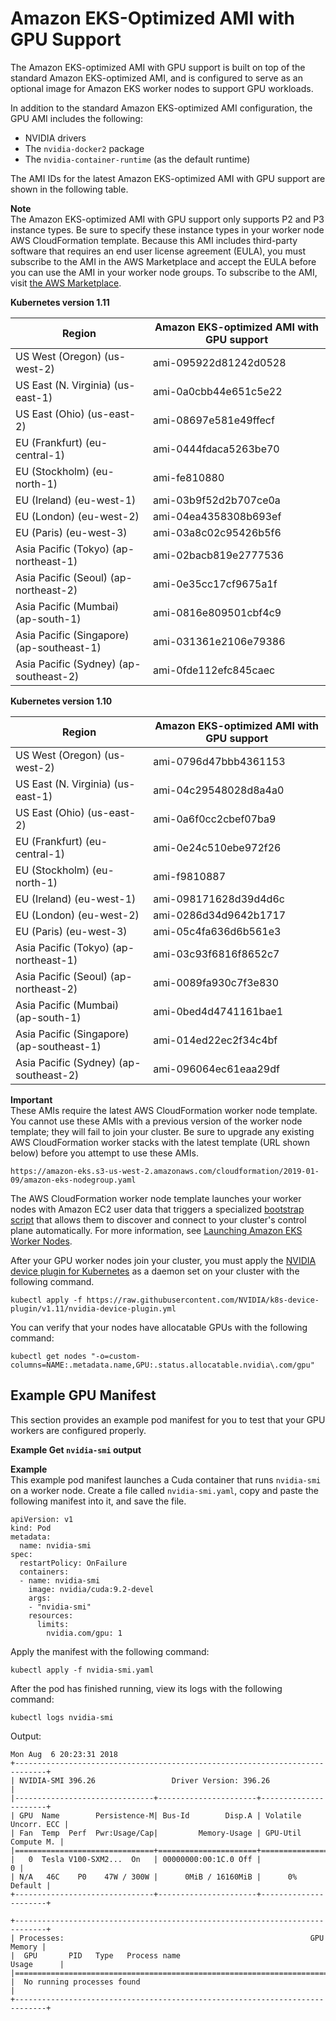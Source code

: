 # Amazon EKS\-Optimized AMI with GPU Support<a name="gpu-ami"></a>

The Amazon EKS\-optimized AMI with GPU support is built on top of the standard Amazon EKS\-optimized AMI, and is configured to serve as an optional image for Amazon EKS worker nodes to support GPU workloads\.

In addition to the standard Amazon EKS\-optimized AMI configuration, the GPU AMI includes the following:
+ NVIDIA drivers
+ The `nvidia-docker2` package
+ The `nvidia-container-runtime` \(as the default runtime\)

The AMI IDs for the latest Amazon EKS\-optimized AMI with GPU support are shown in the following table\. 

**Note**  
The Amazon EKS\-optimized AMI with GPU support only supports P2 and P3 instance types\. Be sure to specify these instance types in your worker node AWS CloudFormation template\. Because this AMI includes third\-party software that requires an end user license agreement \(EULA\), you must subscribe to the AMI in the AWS Marketplace and accept the EULA before you can use the AMI in your worker node groups\. To subscribe to the AMI, visit [the AWS Marketplace](https://aws.amazon.com/marketplace/pp/B07GRHFXGM)\.


**Kubernetes version 1\.11**  

| Region | Amazon EKS\-optimized AMI with GPU support | 
| --- | --- | 
| US West \(Oregon\) \(us\-west\-2\) | ami\-095922d81242d0528 | 
| US East \(N\. Virginia\) \(us\-east\-1\) | ami\-0a0cbb44e651c5e22 | 
| US East \(Ohio\) \(us\-east\-2\) | ami\-08697e581e49ffecf | 
| EU \(Frankfurt\) \(eu\-central\-1\) | ami\-0444fdaca5263be70 | 
| EU \(Stockholm\) \(eu\-north\-1\) | ami\-fe810880 | 
| EU \(Ireland\) \(eu\-west\-1\) | ami\-03b9f52d2b707ce0a | 
| EU \(London\) \(eu\-west\-2\) | ami\-04ea4358308b693ef | 
| EU \(Paris\) \(eu\-west\-3\) | ami\-03a8c02c95426b5f6 | 
| Asia Pacific \(Tokyo\) \(ap\-northeast\-1\) | ami\-02bacb819e2777536 | 
| Asia Pacific \(Seoul\) \(ap\-northeast\-2\) | ami\-0e35cc17cf9675a1f | 
| Asia Pacific \(Mumbai\) \(ap\-south\-1\) | ami\-0816e809501cbf4c9 | 
| Asia Pacific \(Singapore\) \(ap\-southeast\-1\) | ami\-031361e2106e79386 | 
| Asia Pacific \(Sydney\) \(ap\-southeast\-2\) | ami\-0fde112efc845caec | 


**Kubernetes version 1\.10**  

| Region | Amazon EKS\-optimized AMI with GPU support | 
| --- | --- | 
| US West \(Oregon\) \(us\-west\-2\) | ami\-0796d47bbb4361153 | 
| US East \(N\. Virginia\) \(us\-east\-1\) | ami\-04c29548028d8a4a0 | 
| US East \(Ohio\) \(us\-east\-2\) | ami\-0a6f0cc2cbef07ba9 | 
| EU \(Frankfurt\) \(eu\-central\-1\) | ami\-0e24c510ebe972f26 | 
| EU \(Stockholm\) \(eu\-north\-1\) | ami\-f9810887 | 
| EU \(Ireland\) \(eu\-west\-1\) | ami\-098171628d39d4d6c | 
| EU \(London\) \(eu\-west\-2\) | ami\-0286d34d9642b1717 | 
| EU \(Paris\) \(eu\-west\-3\) | ami\-05c4fa636d6b561e3 | 
| Asia Pacific \(Tokyo\) \(ap\-northeast\-1\) | ami\-03c93f6816f8652c7 | 
| Asia Pacific \(Seoul\) \(ap\-northeast\-2\) | ami\-0089fa930c7f3e830 | 
| Asia Pacific \(Mumbai\) \(ap\-south\-1\) | ami\-0bed4d4741161bae1 | 
| Asia Pacific \(Singapore\) \(ap\-southeast\-1\) | ami\-014ed22ec2f34c4bf | 
| Asia Pacific \(Sydney\) \(ap\-southeast\-2\) | ami\-096064ec61eaa29df | 

**Important**  
These AMIs require the latest AWS CloudFormation worker node template\. You cannot use these AMIs with a previous version of the worker node template; they will fail to join your cluster\. Be sure to upgrade any existing AWS CloudFormation worker stacks with the latest template \(URL shown below\) before you attempt to use these AMIs\.  

```
https://amazon-eks.s3-us-west-2.amazonaws.com/cloudformation/2019-01-09/amazon-eks-nodegroup.yaml
```

The AWS CloudFormation worker node template launches your worker nodes with Amazon EC2 user data that triggers a specialized [bootstrap script](https://github.com/awslabs/amazon-eks-ami/blob/master/files/bootstrap.sh) that allows them to discover and connect to your cluster's control plane automatically\. For more information, see [Launching Amazon EKS Worker Nodes](launch-workers.md)\.

After your GPU worker nodes join your cluster, you must apply the [NVIDIA device plugin for Kubernetes](https://github.com/NVIDIA/k8s-device-plugin) as a daemon set on your cluster with the following command\.

```
kubectl apply -f https://raw.githubusercontent.com/NVIDIA/k8s-device-plugin/v1.11/nvidia-device-plugin.yml
```

You can verify that your nodes have allocatable GPUs with the following command:

```
kubectl get nodes "-o=custom-columns=NAME:.metadata.name,GPU:.status.allocatable.nvidia\.com/gpu"
```

## Example GPU Manifest<a name="example-gpu-manifest"></a>

This section provides an example pod manifest for you to test that your GPU workers are configured properly\.

**Example Get `nvidia-smi` output**  

**Example**  
This example pod manifest launches a Cuda container that runs `nvidia-smi` on a worker node\. Create a file called `nvidia-smi.yaml`, copy and paste the following manifest into it, and save the file\.  

```
apiVersion: v1
kind: Pod
metadata:
  name: nvidia-smi
spec:
  restartPolicy: OnFailure
  containers:
  - name: nvidia-smi
    image: nvidia/cuda:9.2-devel
    args:
    - "nvidia-smi"
    resources:
      limits:
        nvidia.com/gpu: 1
```
Apply the manifest with the following command:  

```
kubectl apply -f nvidia-smi.yaml
```
After the pod has finished running, view its logs with the following command:  

```
kubectl logs nvidia-smi
```
Output:  

```
Mon Aug  6 20:23:31 2018
+-----------------------------------------------------------------------------+
| NVIDIA-SMI 396.26                 Driver Version: 396.26                    |
|-------------------------------+----------------------+----------------------+
| GPU  Name        Persistence-M| Bus-Id        Disp.A | Volatile Uncorr. ECC |
| Fan  Temp  Perf  Pwr:Usage/Cap|         Memory-Usage | GPU-Util  Compute M. |
|===============================+======================+======================|
|   0  Tesla V100-SXM2...  On   | 00000000:00:1C.0 Off |                    0 |
| N/A   46C    P0    47W / 300W |      0MiB / 16160MiB |      0%      Default |
+-------------------------------+----------------------+----------------------+

+-----------------------------------------------------------------------------+
| Processes:                                                       GPU Memory |
|  GPU       PID   Type   Process name                             Usage      |
|=============================================================================|
|  No running processes found                                                 |
+-----------------------------------------------------------------------------+
```